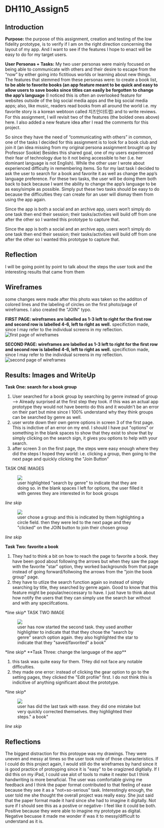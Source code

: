 # DH110_Assign5


<h2> Introduction </h2>

**Purpose:** the purpose of this assignment, creation and testing of the low fidelity prototype, is to verify if I am on the right direction concerning the layout of my app. And I want to see if the features I hope to enact will be easy to do for my target users.

**User Personas + Tasks:** My two user personas were mainly focused on being able to communicate with others and their desire to escape from the “now” by either going into fictitious worlds or learning about new things. The features that stemmed from these personas were: to create a book list, **to be able to favorite books (an app feature meant to be quick and easy to allow users to save books since titles can easily be forgotten** **to change the app’s language** (I noticed this is often an overlooked feature for websites outside of the big social media apps and the big social media apps; also, like music, readers read books from all around the world i.e. my favorite story is a korean webtoon called 치즈인더트랩) and to write reviews. For this assignment, I will revisit two of the features (the bolded ones above) here. I also added a new feature idea after I read the comments for this project.


So since they have the need of “communicating with others” in common,  one of the tasks I decided for this assignment is to look for a book club and join it (an idea missing from my original persona assignment brought up by Professor Sookie) Besides this shared goal, one of my users experienced their fear of technology due to it not being accessible to her (i.e. her dominant language is not English). While the other user I wrote about experienced difficulty in remembering items. So for my last task I decided to ask the user to search for a book and favorite it as well as change the app’s language preference. For these two tasks, the user will be doing them both back to back because I want the ability to change the app’s language to be as easy/simple as possible. Simply put these two tasks should be easy to do because the difficulties they can create for an user will dismay them from using the app again.

Since the app is both a social and an archive app, users won’t simply do one task then end their session; their tasks/activities will build off from one after the other so I wanted this prototype to capture that. 



Since the app is both a social and an archive app, users won’t simply do one task then end their session; their tasks/activities will build off from one after the other so I wanted this prototype to capture that. 


<h2> Reflection </h2>
<p> I will be going point by point to talk about the steps the user took and the interesting results that came from them </p>

<h2>Wireframes </h2>
<p> some changes were made after this photo was taken so the additon of colored lines and the labeling of circles on the first photo/page of wireframes. I also created the "JOIN" typo. </p>

**FIRST PAGE: wireframes are labelled as 1-3 left to right for the first row and second row is labelled 4-6, left to right as well.** specifiction made, since I may refer to the individual screens in my reflection.
<img src="https://user-images.githubusercontent.com/82078120/117216097-1b611d80-adb4-11eb-8310-0d20167996a9.jpg" alt="first page of wireframes">

**SECOND PAGE: wireframes are labelled as 1-3 left to right for the first row and second row is labelled 4-6, left to right as well.** specifiction made, since I may refer to the individual screens in my reflection.
<img src="https://user-images.githubusercontent.com/82078120/117216106-1c924a80-adb4-11eb-8266-9cad1b171f04.jpg" alt="second page of wireframes">




<h2> Results: Images and WriteUp</h2>




**Task One: search for a book group**
<ol>
  <li>User searched for a book group by searching by genre instead of group --> Already surprised at the first step they took. if this was an actual app prototype they would not have beento do this and it wouldn't be an error on their part but mine since I 100% understand why they think groups can be searched by genre as well. </li>
  <li>user wrote down their own genre options in screen 3 of the first page. This is indictive of an error on my end. I should I have put "options" or something in the blank spaces to show that they exist to show that by simply clicking on the search sign, it gives you options to help with your search. </li>
  <li>after screen 3 on the first page, the steps were easy enough where they did the steps I hoped they world: i.e. clicking a group, then going to the next page and quickly clicking the "Join Button"</li>
</ol>

TASK ONE IMAGES
<figure>
    <img src="https://user-images.githubusercontent.com/82078120/117223467-97626200-adc2-11eb-8d55-e04df0ce7de9.jpg"="user1task">
    <figcaption>user highlighted "search by genre" to indicate that they are doing so. in the blank spaces I left for options, the user filled it with genres they are interested in for book groups</figcaption>
</figure>

*line skip*

<figure>
    <img src="https://user-images.githubusercontent.com/82078120/117223471-992c2580-adc2-11eb-91e7-5cd4db48f0af.jpg"="usertask1">
    <figcaption>user chose a group and this is indicated by them highlighting a circle field. then they were led to the next page and they "clicked" on the JOIN button to join their chosen group</figcaption>
</figure>

*line skip*


**Task Two: favorite a book**
<ol>
  <li>They had to think a bit on how to reach the page to favorite a book. they have been good about following the arrows but when they saw the page with the favorite "star" option, they worked backgrounds from that page instead of going forward/follwoing the arrows from the "join the book group" page.</li>
  <li>they have to utlize the search function again so instead of simply searching by title, they searched by genre again. Good to know that this feature might be popular/neccessary to have. I just have to think about how notify the users that they can simply use the search bar without and with any speciifcations. </li>
</ol>
*line skip*
TASK TWO IMAGE
<figure>
    <img src="https://user-images.githubusercontent.com/82078120/117223476-9a5d5280-adc2-11eb-94fb-580995062c5e.jpg"="usertask1">
    <figcaption>user has now started the second task. they used another highlighter to indicate that that they chose the "search by genre" search option again. they also highlighted the star to indicate that they "saved/favorited" a book"</figcaption>
</figure>
*line skip*
**Task Three: change the language of the app**
<ol>
  <li>this task was quite easy for them. THey did not face any notable difficulties. </li>
  <li>they made one error: instead of clicking the gear option to go to the setting pages, they clicked the "Edit profile" first. I do not think this is indicitive of anything significant about the prototype. </li>
</ol>
*line skip*
<figure>
    <img src="https://user-images.githubusercontent.com/82078120/117224293-6c790d80-adc4-11eb-984c-3bbde6310142.jpg"="usertask3">
    <figcaption>user has did the last task with ease. they did one mistake but very quickly corrected themselves. they highlighted their steps." a book"</figcaption>
</figure>

*line skip*
<h2> Reflections </h2>
The biggest distraction for this protoype was my drawings. They were uneven and messy at times so the user took note of those characteristics. If I could do this project again, I would still do the wireframes by hand since it is good practice of protoyping since it is "easy" to be oragizned digitially. If I did this on my  iPad, I could use alot of tools to make it neater but I think handwriting is more benaficial. The user was comfortable giving me feedback and I think the paper format contributed to that feeling of ease because they see it as a "not=so-serious" task. Interestingly enough, the user told me she thought the overall project was really easy. She jsut said that the paper format made it hard since she had to imagine it digitally. Not sure if I should see this as a postive or negative- I feel like it could be both. Positive because they were able to imagine my prototype as digital. Negative becuase it made me wonder if was it to messy/difficult to understand as it is.















